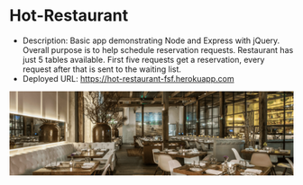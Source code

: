 # Hot-Restaurant

* Description: Basic app demonstrating Node and Express with jQuery. Overall purpose is to help schedule reservation requests. Restaurant has just 5 tables available. First five requests get a reservation, every request after that is sent to the waiting list.
* Deployed URL: https://hot-restaurant-fsf.herokuapp.com

![Hot Restaurant Image](public/restaurant_image.png)